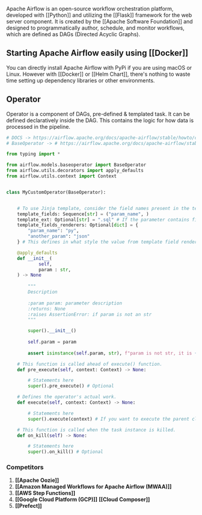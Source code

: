 
Apache Airflow is an open-source workflow orchestration platform, developed with [[Python]] and utilizing the [[Flask]] framework for the web server component. It is created by the [[Apache Software Foundation]] and designed to programmatically author, schedule, and monitor workflows, which are defined as DAGs (Directed Acyclic Graphs).

## Starting Apache Airflow easily using [[Docker]]

You can directly install Apache Airflow with PyPi if you are using macOS or Linux. However with [[Docker]] or [[Helm Chart]], there's nothing to waste time setting up dependency libraries or other environments.

## Operator

Operator is a component of DAGs, pre-defined & templated task. It can be defined declaratively inside the DAG. This contains the logic for how data is processed in the pipeline.

``` python
# DOCS -> https://airflow.apache.org/docs/apache-airflow/stable/howto/custom-operator.html
# BaseOperator -> # https://airflow.apache.org/docs/apache-airflow/stable/_api/airflow/models/baseoperator/index.html#airflow.models.baseoperator.BaseOperator

from typing import *

from airflow.models.baseoperator import BaseOperator
from airflow.utils.decorators import apply_defaults
from airflow.utils.context import Context


class MyCustomOperator(BaseOperator):


    # To use Jinja template, consider the field names present in the template_fields attribute.
    template_fields: Sequence[str] = ("param_name", )
    template_ext: Optional[str] = ".sql" # If the parameter contains file name, set the file extension here.
    template_fields_renderers: Optional[dict] = {
        "param_name": "py",
        "another_param": "json"
    } # This defines in what style the value from template field renders in Web UI

    @apply_defaults
    def __init__(
            self,
            param : str,
    ) -> None
        
        """
        Description
        
        :param param: parameter description
        :returns: None
        :raises AssertionError: if param is not an str
        """

        super().__init__()
        
        self.param = param
        
        assert isinstance(self.param, str), f"param is not str, it is {type(self.param).__name__}."

    # This function is called ahead of execute() function.
    def pre_execute(self, context: Context) -> None:

        # Statements here
        super().pre_execute() # Optional

    # Defines the operator's actual work.
    def execute(self, context: Context) -> None:

        # Statements here
        super().execute(context) # If you want to execute the parent class's execute method, call it explicitly.

    # This function is called when the task instance is killed.
    def on_kill(self) -> None:

        # Statements here
        super().on_kill() # Optional
```

### Competitors

1. **[[Apache Oozie]]**
2. **[[Amazon Managed Workflows for Apache Airflow (MWAA)]]**
3. **[[AWS Step Functions]]**
4. **[[Google Cloud Platform (GCP)]]** **[[Cloud Composer]]**
5. **[[Prefect]]**